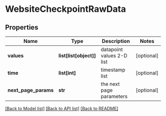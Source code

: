 # WebsiteCheckpointRawData

## Properties
Name | Type | Description | Notes
------------ | ------------- | ------------- | -------------
**values** | **list[list[object]]** | datapoint values 2-D list | [optional] 
**time** | **list[int]** | timestamp list | [optional] 
**next_page_params** | **str** | the next page parameters | [optional] 

[[Back to Model list]](../README.md#documentation-for-models) [[Back to API list]](../README.md#documentation-for-api-endpoints) [[Back to README]](../README.md)


